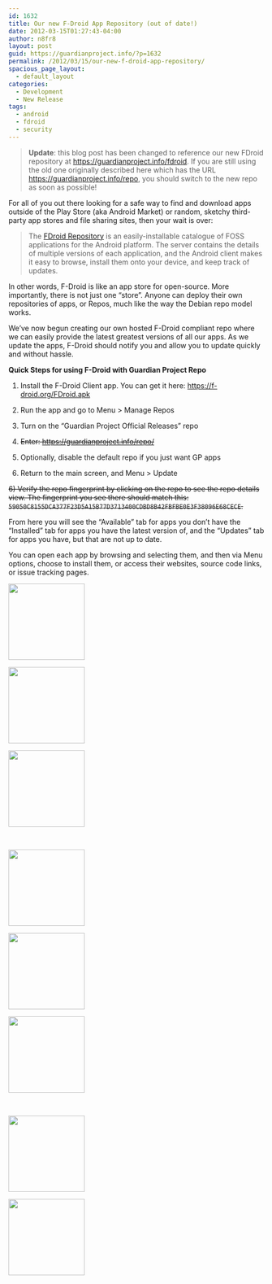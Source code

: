 ```yaml
---
id: 1632
title: Our new F-Droid App Repository (out of date!)
date: 2012-03-15T01:27:43-04:00
author: n8fr8
layout: post
guid: https://guardianproject.info/?p=1632
permalink: /2012/03/15/our-new-f-droid-app-repository/
spacious_page_layout:
  - default_layout
categories:
  - Development
  - New Release
tags:
  - android
  - fdroid
  - security
---
```

> **Update**: this blog post has been changed to reference our new FDroid repository at <a href="https://guardianproject.info/fdroid" target="_blank">https://guardianproject.info/fdroid</a>. If you are still using the old one originally described here which has the URL https://guardianproject.info/repo, you should switch to the new repo as soon as possible!

For all of you out there looking for a safe way to find and download apps outside of the Play Store (aka Android Market) or random, sketchy third-party app stores and file sharing sites, then your wait is over:

> The [FDroid Repository](http://f-droid.org) is an easily-installable catalogue of FOSS applications for the Android platform. The server contains the details of multiple versions of each application, and the Android client makes it easy to browse, install them onto your device, and keep track of updates.

In other words, F-Droid is like an app store for open-source. More importantly, there is not just one “store”. Anyone can deploy their own repositories of apps, or Repos, much like the way the Debian repo model works.

We’ve now begun creating our own hosted F-Droid compliant repo where we can easily provide the latest greatest versions of all our apps. As we update the apps, F-Droid should notify you and allow you to update quickly and without hassle.

**Quick Steps for using F-Droid with Guardian Project Repo**

1) Install the F-Droid Client app. You can get it here: <https://f-droid.org/FDroid.apk>

2) Run the app and go to Menu > Manage Repos

3) Turn on the “Guardian Project Official Releases” repo

3) <del datetime="2015-02-24T16:10:07+00:00">Enter: https://guardianproject.info/repo/</del>

4) Optionally, disable the default repo if you just want GP apps

5) Return to the main screen, and Menu > Update

<del datetime="2015-02-24T16:10:07+00:00">6) Verify the repo fingerprint by clicking on the repo to see the repo details view. The fingerprint you see there should match this: <code>59050C8155DCA377F23D5A15B77D3713400CDBD8B42FBFBE0E3F38096E68CECE</code>. </del>

From here you will see the “Available” tab for apps you don’t have the “Installed” tab for apps you have the latest version of, and the “Updates” tab for apps you have, but that are not up to date.

You can open each app by browsing and selecting them, and then via Menu options, choose to install them, or access their websites, source code links, or issue tracking pages.

<div id='gallery-6' class='gallery galleryid-1632 gallery-columns-3 gallery-size-thumbnail'>
  <dl class='gallery-item'>
    <dt class='gallery-icon portrait'>
      <a href='http://guardianproject.info/wp-content/uploads/2012/03/cats.png'><img width="150" height="150" src="http://guardianproject.info/wp-content/uploads/2012/03/cats-150x150.png" class="attachment-thumbnail size-thumbnail" alt="" /></a>
    </dt>
  </dl>
  
  <dl class='gallery-item'>
    <dt class='gallery-icon portrait'>
      <a href='http://guardianproject.info/wp-content/uploads/2012/03/device-2012-03-15-110254.png'><img width="150" height="150" src="http://guardianproject.info/wp-content/uploads/2012/03/device-2012-03-15-110254-150x150.png" class="attachment-thumbnail size-thumbnail" alt="" /></a>
    </dt>
  </dl>
  
  <dl class='gallery-item'>
    <dt class='gallery-icon portrait'>
      <a href='http://guardianproject.info/wp-content/uploads/2012/03/device-2012-03-15-110305.png'><img width="150" height="150" src="http://guardianproject.info/wp-content/uploads/2012/03/device-2012-03-15-110305-150x150.png" class="attachment-thumbnail size-thumbnail" alt="" /></a>
    </dt>
  </dl>
  
  <br style="clear: both" />
  
  <dl class='gallery-item'>
    <dt class='gallery-icon portrait'>
      <a href='http://guardianproject.info/wp-content/uploads/2012/03/device-2012-03-15-110320.png'><img width="150" height="150" src="http://guardianproject.info/wp-content/uploads/2012/03/device-2012-03-15-110320-150x150.png" class="attachment-thumbnail size-thumbnail" alt="" /></a>
    </dt>
  </dl>
  
  <dl class='gallery-item'>
    <dt class='gallery-icon portrait'>
      <a href='http://guardianproject.info/wp-content/uploads/2012/03/device-2012-03-15-110341.png'><img width="150" height="150" src="http://guardianproject.info/wp-content/uploads/2012/03/device-2012-03-15-110341-150x150.png" class="attachment-thumbnail size-thumbnail" alt="" /></a>
    </dt>
  </dl>
  
  <dl class='gallery-item'>
    <dt class='gallery-icon portrait'>
      <a href='http://guardianproject.info/wp-content/uploads/2012/03/device-2012-03-15-110351.png'><img width="150" height="150" src="http://guardianproject.info/wp-content/uploads/2012/03/device-2012-03-15-110351-150x150.png" class="attachment-thumbnail size-thumbnail" alt="" /></a>
    </dt>
  </dl>
  
  <br style="clear: both" />
  
  <dl class='gallery-item'>
    <dt class='gallery-icon portrait'>
      <a href='http://guardianproject.info/wp-content/uploads/2012/03/device-2012-03-15-110404.png'><img width="150" height="150" src="http://guardianproject.info/wp-content/uploads/2012/03/device-2012-03-15-110404-150x150.png" class="attachment-thumbnail size-thumbnail" alt="" /></a>
    </dt>
  </dl>
  
  <dl class='gallery-item'>
    <dt class='gallery-icon portrait'>
      <a href='http://guardianproject.info/wp-content/uploads/2012/03/device-2012-03-15-110434.png'><img width="150" height="150" src="http://guardianproject.info/wp-content/uploads/2012/03/device-2012-03-15-110434-150x150.png" class="attachment-thumbnail size-thumbnail" alt="" /></a>
    </dt>
  </dl>
  
  <br style='clear: both' />
</div>